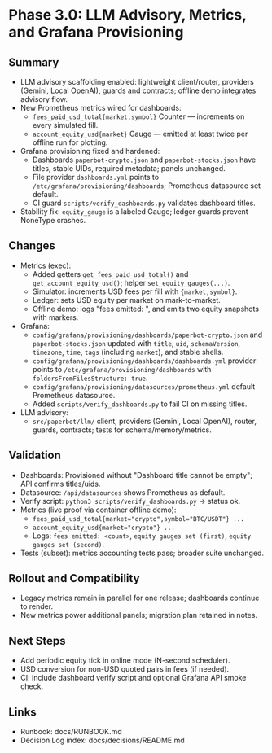 # Phase 3.0: LLM Advisory, Metrics, and Grafana Provisioning

## Summary
- LLM advisory scaffolding enabled: lightweight client/router, providers (Gemini, Local OpenAI), guards and contracts; offline demo integrates advisory flow.
- New Prometheus metrics wired for dashboards:
  - `fees_paid_usd_total{market,symbol}` Counter — increments on every simulated fill.
  - `account_equity_usd{market}` Gauge — emitted at least twice per offline run for plotting.
- Grafana provisioning fixed and hardened:
  - Dashboards `paperbot-crypto.json` and `paperbot-stocks.json` have titles, stable UIDs, required metadata; panels unchanged.
  - File provider `dashboards.yml` points to `/etc/grafana/provisioning/dashboards`; Prometheus datasource set default.
  - CI guard `scripts/verify_dashboards.py` validates dashboard titles.
- Stability fix: `equity_gauge` is a labeled Gauge; ledger guards prevent NoneType crashes.

## Changes
- Metrics (exec):
  - Added getters `get_fees_paid_usd_total()` and `get_account_equity_usd()`; helper `set_equity_gauges(...)`.
  - Simulator: increments USD fees per fill with `{market,symbol}`.
  - Ledger: sets USD equity per market on mark-to-market.
  - Offline demo: logs "fees emitted: <count>", and emits two equity snapshots with markers.
- Grafana:
  - `config/grafana/provisioning/dashboards/paperbot-crypto.json` and `paperbot-stocks.json` updated with `title`, `uid`, `schemaVersion`, `timezone`, `time`, `tags` (including `market`), and stable shells.
  - `config/grafana/provisioning/dashboards/dashboards.yml` provider points to `/etc/grafana/provisioning/dashboards` with `foldersFromFilesStructure: true`.
  - `config/grafana/provisioning/datasources/prometheus.yml` default Prometheus datasource.
  - Added `scripts/verify_dashboards.py` to fail CI on missing titles.
- LLM advisory:
  - `src/paperbot/llm/` client, providers (Gemini, Local OpenAI), router, guards, contracts; tests for schema/memory/metrics.

## Validation
- Dashboards: Provisioned without "Dashboard title cannot be empty"; API confirms titles/uids.
- Datasource: `/api/datasources` shows Prometheus as default.
- Verify script: `python3 scripts/verify_dashboards.py` → status ok.
- Metrics (live proof via container offline demo):
  - `fees_paid_usd_total{market="crypto",symbol="BTC/USDT"} ...`
  - `account_equity_usd{market="crypto"} ...`
  - Logs: `fees emitted: <count>`, `equity gauges set (first)`, `equity gauges set (second)`.
- Tests (subset): metrics accounting tests pass; broader suite unchanged.

## Rollout and Compatibility
- Legacy metrics remain in parallel for one release; dashboards continue to render.
- New metrics power additional panels; migration plan retained in notes.

## Next Steps
- Add periodic equity tick in online mode (N-second scheduler).
- USD conversion for non-USD quoted pairs in fees (if needed).
- CI: include dashboard verify script and optional Grafana API smoke check.

## Links
- Runbook: docs/RUNBOOK.md
- Decision Log index: docs/decisions/README.md

